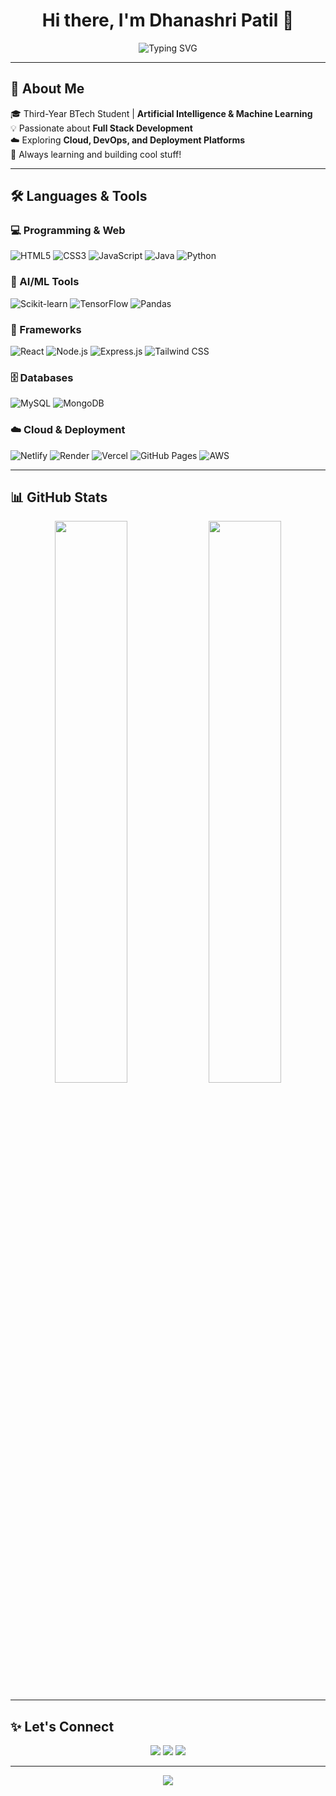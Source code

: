 <h1 align="center">Hi there, I'm Dhanashri Patil 👋</h1>
<p align="center">
  <img src="https://readme-typing-svg.demolab.com?font=Fira+Code&weight=500&size=22&pause=1000&color=1B9CFC&center=true&width=435&lines=Full+Stack+Developer;BTech+in+AI+%26+ML;React+%7C+Node.js+%7C+Python+%7C+Java;Cloud+%7C+ML+%7C+Database+Lover" alt="Typing SVG" />
</p>

---

## 🚀 About Me

🎓 Third-Year BTech Student | **Artificial Intelligence & Machine Learning**  
💡 Passionate about **Full Stack Development**  
☁️ Exploring **Cloud, DevOps, and Deployment Platforms**  
🌱 Always learning and building cool stuff!

---

## 🛠️ Languages & Tools

### 💻 Programming & Web

![HTML5](https://img.shields.io/badge/-HTML5-E34F26?style=flat&logo=html5&logoColor=white)
![CSS3](https://img.shields.io/badge/-CSS3-1572B6?style=flat&logo=css3)
![JavaScript](https://img.shields.io/badge/-JavaScript-F7DF1E?style=flat&logo=javascript&logoColor=black)
![Java](https://img.shields.io/badge/-Java-007396?style=flat&logo=java)
![Python](https://img.shields.io/badge/-Python-3776AB?style=flat&logo=python&logoColor=white)

### 🧠 AI/ML Tools

![Scikit-learn](https://img.shields.io/badge/Scikit--learn-F7931E?style=flat&logo=scikit-learn&logoColor=white)
![TensorFlow](https://img.shields.io/badge/TensorFlow-FF6F00?style=flat&logo=tensorflow&logoColor=white)
![Pandas](https://img.shields.io/badge/Pandas-150458?style=flat&logo=pandas)

### 🧩 Frameworks

![React](https://img.shields.io/badge/React-61DAFB?style=flat&logo=react&logoColor=black)
![Node.js](https://img.shields.io/badge/Node.js-339933?style=flat&logo=node.js)
![Express.js](https://img.shields.io/badge/Express.js-000000?style=flat&logo=express&logoColor=white)
![Tailwind CSS](https://img.shields.io/badge/Tailwind_CSS-38B2AC?style=flat&logo=tailwind-css)

### 🗄️ Databases

![MySQL](https://img.shields.io/badge/-MySQL-4479A1?style=flat&logo=mysql&logoColor=white)
![MongoDB](https://img.shields.io/badge/-MongoDB-47A248?style=flat&logo=mongodb)

### ☁️ Cloud & Deployment

![Netlify](https://img.shields.io/badge/-Netlify-00C7B7?style=flat&logo=netlify&logoColor=white)
![Render](https://img.shields.io/badge/-Render-46E3B7?style=flat&logo=render&logoColor=white)
![Vercel](https://img.shields.io/badge/-Vercel-000000?style=flat&logo=vercel)
![GitHub Pages](https://img.shields.io/badge/-GitHub%20Pages-222222?style=flat&logo=github)
![AWS](https://img.shields.io/badge/-AWS-232F3E?style=flat&logo=amazonaws)

---

## 📊 GitHub Stats

<p align="center">
  <img src="https://github-readme-stats.vercel.app/api?username=DhanashriPatil11&show_icons=true&theme=tokyonight" width="48%"/>
  <img src="https://github-readme-streak-stats.herokuapp.com/?user=DhanashriPatil11&theme=tokyonight" width="48%"/>
</p>

---

## ✨ Let's Connect

<p align="center">
  <a href="https://www.linkedin.com/in/dhanashri-patil24/"><img src="https://img.shields.io/badge/-LinkedIn-blue?style=flat&logo=linkedin" /></a>
  <a href="mailto:patil.dhanashrik@gmail.com"><img src="https://img.shields.io/badge/-Gmail-D14836?style=flat&logo=gmail&logoColor=white" /></a>
  <a href="https://github.com/DhanashriPatil11"><img src="https://img.shields.io/badge/-GitHub-181717?style=flat&logo=github" /></a>
</p>

---

<p align="center">
  <img src="https://capsule-render.vercel.app/api?type=waving&color=gradient&height=100&section=footer"/>
</p>
